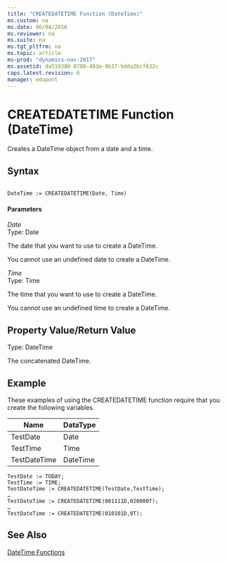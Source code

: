 ```yaml
---
title: "CREATEDATETIME Function (DateTime)"
ms.custom: na
ms.date: 06/04/2016
ms.reviewer: na
ms.suite: na
ms.tgt_pltfrm: na
ms.topic: article
ms-prod: "dynamics-nav-2017"
ms.assetid: da519380-0780-48da-8b37-bdda2bcf632c
caps.latest.revision: 6
manager: edupont
---
```

# CREATEDATETIME Function (DateTime)
Creates a DateTime object from a date and a time.  
  
## Syntax  
  
```  
  
DateTime := CREATEDATETIME(Date, Time)  
```  
  
#### Parameters  
 *Date*  
 Type: Date  
  
 The date that you want to use to create a DateTime.  
  
 You cannot use an undefined date to create a DateTime.  
  
 *Time*  
 Type: Time  
  
 The time that you want to use to create a DateTime.  
  
 You cannot use an undefined time to create a DateTime.  
  
## Property Value\/Return Value  
 Type: DateTime  
  
 The concatenated DateTime.  
  
## Example  
 These examples of using the CREATEDATETIME function require that you create the following variables.  
  
|Name|DataType|  
|----------|--------------|  
|TestDate|Date|  
|TestTime|Time|  
|TestDateTime|DateTime|  
  
```  
TestDate := TODAY;  
TestTime := TIME;  
TestDateTime := CREATEDATETIME(TestDate,TestTime);  
…  
TestDateTime := CREATEDATETIME(081111D,020000T);  
…  
TestDateTime := CREATEDATETIME(010101D,0T);  
```  
  
## See Also  
 [DateTime Functions](DateTime-Functions.md)